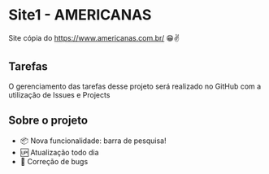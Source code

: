 ﻿# Site1 - AMERICANAS

Site cópia do https://www.americanas.com.br/ 😁✌️

## Tarefas

O gerenciamento das tarefas desse projeto será realizado no GitHub com a utilização de Issues e Projects

## Sobre o projeto

- :package: Nova funcionalidade: barra de pesquisa!
- :up: Atualização todo dia
- :bug: Correção de bugs
